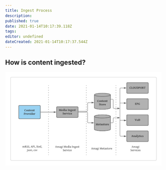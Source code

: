 ```yaml
---
title: Ingest Process
description: 
published: true
date: 2021-01-14T10:17:39.118Z
tags: 
editor: undefined
dateCreated: 2021-01-14T10:17:37.544Z
---
```


## How is content ingested?

![Ingest Process](amagi-media-ingest-svc.png)
